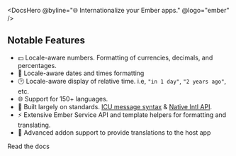 <DocsHero
  @byline="🌐 Internationalize your Ember apps."
  @logo="ember"
/>

<div class="index-route container">
  <div>
    <h2 class="section-title">
      Notable Features
    </h2>
    <ul>
      <li>
        💵 Locale-aware numbers. Formatting of currencies, decimals, and percentages.
      </li>
      <li>
        📅 Locale-aware dates and times formatting
      </li>
      <li>
        🕑 Locale-aware display of relative time. i.e, <code>"in 1 day"</code>, <code>"2 years ago"</code>, etc.
      </li>
      <li>
        🌐 Support for 150+ languages.
      </li>
      <li>
        📜 Built largely on standards. <a href="https://formatjs.io/docs/core-concepts/icu-syntax">ICU message syntax</a> & <a href="https://developer.mozilla.org/en-US/docs/Web/JavaScript/Reference/Global_Objects/Intl">Native Intl API</a>.
      </li>
      <li>
        ⚡ Extensive Ember Service API and template helpers for formatting and translating.
      </li>
      <li>
        🎉 <DocsLink @route="docs.advanced.addon-support">Advanced addon support</DocsLink> to provide translations to the host app
      </li>
    </ul>
  </div>

  <div>
    <DocsLink @route="docs">
      Read the docs
    </DocsLink>
  </div>
</div>
